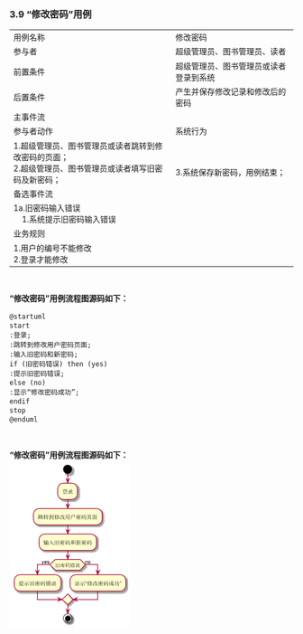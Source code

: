###     3.9 “修改密码”用例
|||
|:-------|:-------------| 
|用例名称|修改密码|
|参与者|超级管理员、图书管理员、读者|
|前置条件|超级管理员、图书管理员或读者登录到系统|
|后置条件|产生并保存修改记录和修改后的密码|
|主事件流|
|参与者动作|系统行为|
|1.超级管理员、图书管理员或读者跳转到修改密码的页面；<br>2.超级管理员、图书管理员或读者填写旧密码及新密码；|<br><br>3.系统保存新密码，用例结束；|
|备选事件流|
|1a.旧密码输入错误<br>&nbsp;&nbsp;&nbsp;&nbsp;1.系统提示旧密码输入错误|
|业务规则|
|1.用户的编号不能修改<br>2.登录才能修改|
<br>

**“修改密码”用例流程图源码如下：**
``` 
@startuml
start
:登录;
:跳转到修改用户密码页面;
:输入旧密码和新密码;
if (旧密码错误) then (yes)
:提示旧密码错误;
else (no)
:显示“修改密码成功”;
endif
stop
@enduml
```
<br>

**“修改密码”用例流程图源码如下：**
<br>
![](a_list_9.png)